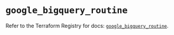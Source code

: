 # `google_bigquery_routine`

Refer to the Terraform Registry for docs: [`google_bigquery_routine`](https://registry.terraform.io/providers/hashicorp/google-beta/6.22.0/docs/resources/google_bigquery_routine).
